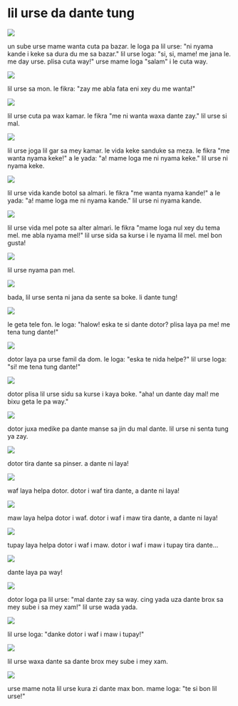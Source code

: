 # lil urse da dante tung

![](http://www.pandunia.info/pandunia/barudant/baru_01.png)

un sube urse mame wanta cuta pa bazar.
le loga pa lil urse: "ni nyama kande i keke sa dura du me sa bazar."
lil urse loga: "si, si, mame! me jana le. me day urse. plisa cuta way!"
urse mame loga "salam" i le cuta way.

![](http://www.pandunia.info/pandunia/barudant/baru_02.png)

lil urse sa mon. le fikra: "zay me abla fata eni xey du me wanta!"

![](http://www.pandunia.info/pandunia/barudant/baru_03.png)

lil urse cuta pa wax kamar. le fikra "me ni wanta waxa dante zay."
lil urse si mal.

![](http://www.pandunia.info/pandunia/barudant/baru_04.png)

lil urse joga lil gar sa mey kamar. le vida keke sanduke sa meza.
le fikra "me wanta nyama keke!" a le yada: "a! mame loga me ni nyama keke."
lil urse ni nyama keke.

![](http://www.pandunia.info/pandunia/barudant/baru_05.png)

lil urse vida kande botol sa almari. le fikra "me wanta nyama kande!"
a le yada: "a! mame loga me ni nyama kande." lil urse ni nyama kande.

![](http://www.pandunia.info/pandunia/barudant/baru_06.png)

lil urse vida mel pote sa alter almari. le fikra
"mame loga nul xey du tema mel. me abla nyama mel!"
lil urse sida sa kurse i le nyama lil mel. mel bon gusta!

![](http://www.pandunia.info/pandunia/barudant/baru_07.png)

lil urse nyama pan mel.

![](http://www.pandunia.info/pandunia/barudant/baru_08.png)

bada, lil urse senta ni jana da sente sa boke. li dante tung!

![](http://www.pandunia.info/pandunia/barudant/baru_09.png)

le geta tele fon. le loga: "halow! eska te si dante dotor? plisa laya pa me! me tena tung dante!"

![](http://www.pandunia.info/pandunia/barudant/baru_10.png)

dotor laya pa urse famil da dom. le loga: "eska te nida helpe?"
lil urse loga: "si! me tena tung dante!"

![](http://www.pandunia.info/pandunia/barudant/baru_11.png)

dotor plisa lil urse sidu sa kurse i kaya boke.
"aha! un dante day mal! me bixu geta le pa way."

![](http://www.pandunia.info/pandunia/barudant/baru_12.png)

dotor juxa medike pa dante manse sa jin du mal dante. lil urse ni senta tung ya zay.

![](http://www.pandunia.info/pandunia/barudant/baru_13.png)

dotor tira dante sa pinser. a dante ni laya!

![](http://www.pandunia.info/pandunia/barudant/baru_14.png)

waf laya helpa dotor. dotor i waf tira dante, a dante ni laya!

![](http://www.pandunia.info/pandunia/barudant/baru_15.png)

maw laya helpa dotor i waf. dotor i waf i maw tira dante, a dante ni laya!

![](http://www.pandunia.info/pandunia/barudant/baru_16.png)

tupay laya helpa dotor i waf i maw. dotor i waf i maw i tupay tira dante...

![](http://www.pandunia.info/pandunia/barudant/baru_17.png)

dante laya pa way!

![](http://www.pandunia.info/pandunia/barudant/baru_18.png)

dotor loga pa lil urse: "mal dante zay sa way.
cing yada uza dante brox sa mey sube i sa mey xam!"
lil urse wada yada.

![](http://www.pandunia.info/pandunia/barudant/baru_19.png)

lil urse loga: "danke dotor i waf i maw i tupay!"

![](http://www.pandunia.info/pandunia/barudant/baru_20.png)

lil urse waxa dante sa dante brox mey sube i mey xam.

![](http://www.pandunia.info/pandunia/barudant/baru_21.png)

urse mame nota lil urse kura zi dante max bon.
mame loga: "te si bon lil urse!"


